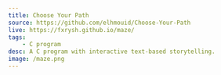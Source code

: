 ```yaml
---
title: Choose Your Path
source: https://github.com/elhmouid/Choose-Your-Path
live: https://fxrysh.github.io/maze/
tags:
    - C program
desc: A C program with interactive text-based storytelling.
image: /maze.png
---
```


